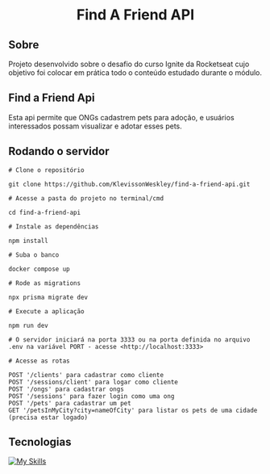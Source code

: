 <h1 align="center">
  Find A Friend API
</h1>

## Sobre

Projeto desenvolvido sobre o desafio do curso Ignite da Rocketseat cujo objetivo foi colocar em prática todo o conteúdo estudado durante o módulo.

## Find a Friend Api

Esta api permite que ONGs cadastrem pets para adoção, e usuários interessados possam visualizar e adotar esses pets.

## Rodando o servidor

    # Clone o repositório 

    git clone https://github.com/KlevissonWeskley/find-a-friend-api.git

    # Acesse a pasta do projeto no terminal/cmd

    cd find-a-friend-api

    # Instale as dependências

    npm install

    # Suba o banco

    docker compose up

    # Rode as migrations

    npx prisma migrate dev

    # Execute a aplicação 

    npm run dev

    # O servidor iniciará na porta 3333 ou na porta definida no arquivo .env na variável PORT - acesse <http://localhost:3333>

    # Acesse as rotas

    POST '/clients' para cadastrar como cliente
    POST '/sessions/client' para logar como cliente
    POST '/ongs' para cadastrar ongs
    POST '/sessions' para fazer login como uma ong
    POST '/pets' para cadastrar um pet
    GET '/petsInMyCity?city=nameOfCity' para listar os pets de uma cidade (precisa estar logado)


## Tecnologias

[![My Skills](https://skillicons.dev/icons?i=nodejs,ts,postgresql,prisma,jest,docker)](https://skillicons.dev)
